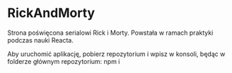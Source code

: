 # RickAndMorty
Strona poświęcona serialowi Rick i Morty.
Powstała w ramach praktyki podczas nauki Reacta.

Aby uruchomić aplikację, pobierz repozytorium i wpisz w konsoli, będąc w folderze głównym repozytorium:
npm i
